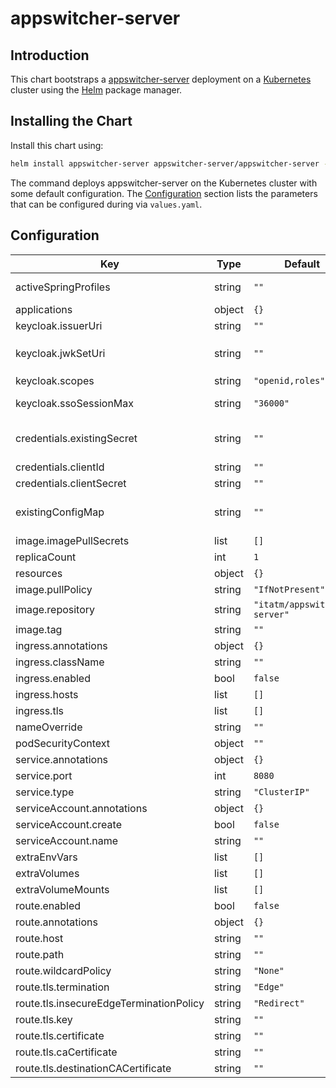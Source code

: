 # appswitcher-server

## Introduction

This chart bootstraps a [appswitcher-server](https://github.com/it-at-m/appswitcher-server) deployment on a [Kubernetes](http://kubernetes.io) cluster using the [Helm](https://helm.sh) package manager.

## Installing the Chart

Install this chart using:

```bash
helm install appswitcher-server appswitcher-server/appswitcher-server --values values.yaml
```

The command deploys appswitcher-server on the Kubernetes cluster with some default configuration. The [Configuration](#configuration) section lists the parameters that can be configured during via `values.yaml`.

## Configuration

| Key                                     | Type   | Default                      | Description                                                                                                                                                                                 |
| --------------------------------------- | ------ | ---------------------------- | ------------------------------------------------------------------------------------------------------------------------------------------------------------------------------------------- |
| activeSpringProfiles                    | string | `""`                         | List of active spring profiles (include `keycloak` to activate Keycloak integration)                                                                                                        |
| applications                            | object | `{}`                         | Map of your [custom applications](https://github.com/it-at-m/appswitcher-server#custom-applications). See [`values.yaml`](charts/appswitcher-server/values.yaml) for an example.            |
| keycloak.issuerUri                      | string | `""`                         | Issuer uri (e.g. `https://keycloak.mycompany.org/auth/realms/myrealm`)                                                                                                                      |
| keycloak.jwkSetUri                      | string | `""`                         | JWK set uri (e.g. `https://keycloak.mycompany.org/auth/realms/myrealm/protocol/openid-connect/certs`)                                                                                       |
| keycloak.scopes                         | string | `"openid,roles"`             | Comma-seperated list of requested scopes (e.g. `openid,roles`).                                                                                                                             |
| keycloak.ssoSessionMax                  | string | `"36000"`                    | Maximum time in seconds before your Keycloak expires the sso sessions (e.g. '36000' for 10 hours).                                                                                          |
| credentials.existingSecret              | string | `""`                         | secret containing keys (CLIENT_ID, CLIENT_SECRET) for Keycloak integration. If specified, this Secret will be used and no Secret will be generated.                                         |
| credentials.clientId                    | string | `""`                         | Client ID for Keycloak integration                                                                                                                                                          |
| credentials.clientSecret                | string | `""`                         | Client Secret for Keycloak integration                                                                                                                                                      |
| existingConfigMap                       | string | `""`                         | config map with key `application.yml` containing a Spring Boot application.yml. If specified, this ConfigMap will be used for Spring Boot configuration and no ConfigMap will be generated. |
| image.imagePullSecrets                  | list   | `[]`                         | Image pull secrets specification                                                                                                                                                            |
| replicaCount                            | int    | `1`                          | Replica count                                                                                                                                                                               |
| resources                               | object | `{}`                         | Pod resource definition                                                                                                                                                                     |
| image.pullPolicy                        | string | `"IfNotPresent"`             | Image pull policy                                                                                                                                                                           |
| image.repository                        | string | `"itatm/appswitcher-server"` | Image to use for deploying                                                                                                                                                                  |
| image.tag                               | string | `""`                         | Image tag. If not specified defaults to `appVersion` of the chart.                                                                                                                          |
| ingress.annotations                     | object | `{}`                         |                                                                                                                                                                                             |
| ingress.className                       | string | `""`                         |                                                                                                                                                                                             |
| ingress.enabled                         | bool   | `false`                      | Enable ingress                                                                                                                                                                              |
| ingress.hosts                           | list   | `[]`                         |                                                                                                                                                                                             |
| ingress.tls                             | list   | `[]`                         |                                                                                                                                                                                             |
| nameOverride                            | string | `""`                         | Override chart name                                                                                                                                                                         |
| podSecurityContext                      | object | `""`                         | Security Context                                                                                                                                                                            |
| service.annotations                     | object | `{}`                         | Service annotations                                                                                                                                                                         |
| service.port                            | int    | `8080`                       | Service port                                                                                                                                                                                |
| service.type                            | string | `"ClusterIP"`                | Service type                                                                                                                                                                                |
| serviceAccount.annotations              | object | `{}`                         | Service account annotations                                                                                                                                                                 |
| serviceAccount.create                   | bool   | `false`                      | Create service account                                                                                                                                                                      |
| serviceAccount.name                     | string | `""`                         | Service account name                                                                                                                                                                        |
| extraEnvVars                            | list   | `[]`                         | Extra environment variables                                                                                                                                                                 |
| extraVolumes                            | list   | `[]`                         | Extra volumes                                                                                                                                                                               |
| extraVolumeMounts                       | list   | `[]`                         | Extra volumeMounts for the pods                                                                                                                                                             |
| route.enabled                           | bool   | `false`                      | Create OpenShift route                                                                                                                                                                      |
| route.annotations                       | object | `{}`                         | Route annotations                                                                                                                                                                           |
| route.host                              | string | `""`                         | Route host                                                                                                                                                                                  |
| route.path                              | string | `""`                         | Route path                                                                                                                                                                                  |
| route.wildcardPolicy                    | string | `"None"`                     | Route wildcard policy                                                                                                                                                                       |
| route.tls.termination                   | string | `"Edge"`                     | Route tls termination                                                                                                                                                                       |
| route.tls.insecureEdgeTerminationPolicy | string | `"Redirect"`                 | Route tls insecureEdgeTerminationPolicy                                                                                                                                                     |
| route.tls.key                           | string | `""`                         | Route tls key                                                                                                                                                                               |
| route.tls.certificate                   | string | `""`                         | Route tls certificate                                                                                                                                                                       |
| route.tls.caCertificate                 | string | `""`                         | Route tls ca certificate                                                                                                                                                                    |
| route.tls.destinationCACertificate      | string | `""`                         | Route tls destination ca certificate                                                                                                                                                        |

<!-- MARKDOWN LINKS & IMAGES -->
<!-- https://www.markdownguide.org/basic-syntax/#reference-style-links -->

[contributors-shield]: https://img.shields.io/github/contributors/it-at-m/appswitcher-server-helm-chart.svg?style=for-the-badge
[contributors-url]: https://github.com/it-at-m/appswitcher-server-helm-chart/graphs/contributors
[forks-shield]: https://img.shields.io/github/forks/it-at-m/appswitcher-server-helm-chart.svg?style=for-the-badge
[forks-url]: https://github.com/it-at-m/appswitcher-server-helm-chart/network/members
[stars-shield]: https://img.shields.io/github/stars/it-at-m/appswitcher-server-helm-chart.svg?style=for-the-badge
[stars-url]: https://github.com/it-at-m/appswitcher-server-helm-chart/stargazers
[issues-shield]: https://img.shields.io/github/issues/it-at-m/appswitcher-server-helm-chart.svg?style=for-the-badge
[issues-url]: https://github.com/it-at-m/appswitcher-server-helm-chart/issues
[license-shield]: https://img.shields.io/github/license/it-at-m/appswitcher-server-helm-chart.svg?style=for-the-badge
[license-url]: https://github.com/it-at-m/appswitcher-server-helm-chart/blob/main/LICENSE
